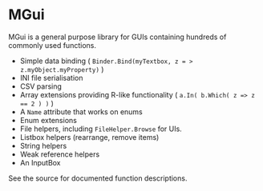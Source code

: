# MGui #

MGui is a general purpose library for GUIs containing hundreds of commonly used functions.

* Simple data binding ( `Binder.Bind(myTextbox, z = > z.myObject.myProperty)` )
* INI file serialisation
* CSV parsing
* Array extensions providing R-like functionality ( `a.In( b.Which( z => z == 2 ) )` )
* A `Name` attribute that works on enums
* Enum extensions
* File helpers, including `FileHelper.Browse` for UIs.
* Listbox helpers (rearrange, remove items)
* String helpers
* Weak reference helpers
* An InputBox

See the source for documented function descriptions.